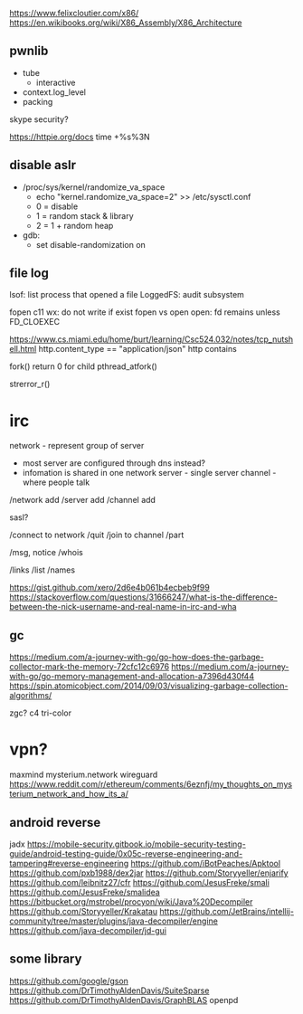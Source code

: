 https://www.felixcloutier.com/x86/
https://en.wikibooks.org/wiki/X86_Assembly/X86_Architecture

## pwnlib
* tube
  * interactive
* context.log_level
* packing

skype security?

https://httpie.org/docs
time +%s%3N


## disable aslr

* /proc/sys/kernel/randomize_va_space
  * echo "kernel.randomize_va_space=2" >> /etc/sysctl.conf
  * 0 = disable
  * 1 = random stack & library
  * 2 = 1 + random heap
* gdb:
  * set disable-randomization on

## file log

lsof: list process that opened a file
LoggedFS: 
audit subsystem

fopen c11 wx: do not write if exist
fopen vs open
open: fd remains unless FD_CLOEXEC


https://www.cs.miami.edu/home/burt/learning/Csc524.032/notes/tcp_nutshell.html
 http.content_type == "application/json"
http contains

fork() return 0 for child
pthread_atfork()

strerror_r()


# irc
network - represent group of server
* most server are configured through dns instead?
* infomation is shared in one network
server - single server
channel - where people talk

/network add
/server add
/channel add

sasl?

/connect to network
/quit
/join to channel
/part

/msg, notice
/whois

/links
/list
/names

https://gist.github.com/xero/2d6e4b061b4ecbeb9f99
https://stackoverflow.com/questions/31666247/what-is-the-difference-between-the-nick-username-and-real-name-in-irc-and-wha

## gc

https://medium.com/a-journey-with-go/go-how-does-the-garbage-collector-mark-the-memory-72cfc12c6976
https://medium.com/a-journey-with-go/go-memory-management-and-allocation-a7396d430f44
https://spin.atomicobject.com/2014/09/03/visualizing-garbage-collection-algorithms/

zgc?
c4
tri-color

# vpn?

maxmind
mysterium.network
wireguard
https://www.reddit.com/r/ethereum/comments/6eznfj/my_thoughts_on_mysterium_network_and_how_its_a/

## android reverse

jadx
https://mobile-security.gitbook.io/mobile-security-testing-guide/android-testing-guide/0x05c-reverse-engineering-and-tampering#reverse-engineering
https://github.com/iBotPeaches/Apktool
https://github.com/pxb1988/dex2jar
https://github.com/Storyyeller/enjarify
https://github.com/leibnitz27/cfr
https://github.com/JesusFreke/smali
https://github.com/JesusFreke/smalidea
https://bitbucket.org/mstrobel/procyon/wiki/Java%20Decompiler
https://github.com/Storyyeller/Krakatau
https://github.com/JetBrains/intellij-community/tree/master/plugins/java-decompiler/engine
https://github.com/java-decompiler/jd-gui

## some library

https://github.com/google/gson
https://github.com/DrTimothyAldenDavis/SuiteSparse
https://github.com/DrTimothyAldenDavis/GraphBLAS
openpd